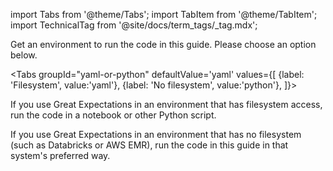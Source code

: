 import Tabs from '@theme/Tabs';
import TabItem from '@theme/TabItem';
import TechnicalTag from '@site/docs/term_tags/_tag.mdx';

Get an environment to run the code in this guide. Please choose an option below.

<Tabs
groupId="yaml-or-python"
defaultValue='yaml'
values={[
{label: 'Filesystem', value:'yaml'},
{label: 'No filesystem', value:'python'},
]}>

<TabItem value="yaml">

If you use Great Expectations in an environment that has filesystem access, run the code in a notebook or other Python script.

</TabItem>
<TabItem value="python">

If you use Great Expectations in an environment that has no filesystem (such as Databricks or AWS EMR), run the code in
this guide in that system's preferred way.

</TabItem>

</Tabs>
